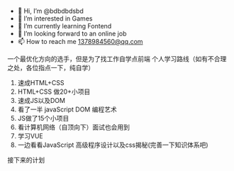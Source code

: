 - 👋 Hi, I’m @bdbdbdsbd
- 👀 I’m interested in Games
- 🌱 I’m currently learning Fontend
- 💞️ I’m looking forward to an online job
- 📫 How to reach me 1378984560@qq.com

一个最优化方向的选手，但是为了找工作自学点前端
个人学习路线（如有不合理之处，各位指点一下，纯自学）
1. 速成HTML+CSS 
2. HTML+CSS 做20+小项目
3. 速成JS以及DOM 
4. 看了一半 javaScript DOM 编程艺术
5. JS做了15个小项目
6. 看计算机网络（自顶向下）面试也会用到
7. 学习VUE
8. 一边看看JavaScript 高级程序设计以及css揭秘(完善一下知识体系吧)


接下来的计划


